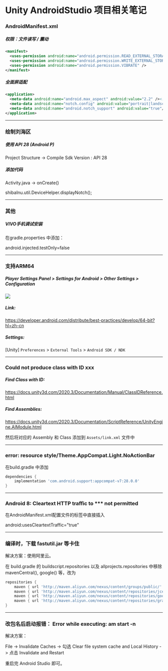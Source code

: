 # Unity AndroidStudio 项目相关笔记

### AndroidManifest.xml
##### 权限：文件读写 / 震动
```xml
<manifest>
  <uses-permission android:name="android.permission.READ_EXTERNAL_STORAGE" />
  <uses-permission android:name="android.permission.WRITE_EXTERNAL_STORAGE" />
  <uses-permission android:name="android.permission.VIBRATE" />
</manifest>
```

##### 全面屏适配
```xml
<application>
  <meta-data android:name="android.max_aspect" android:value="2.2" /><!--O/V-->
  <meta-data android:name="notch.config" android:value="portrait|landscape"/><!--小米-->
  <meta-data android:name="android.notch_support" android:value="true"/><!--华为-->
</application>
```

---

### 绘制刘海区
##### 使用 API 28 (Android P)
Project Structure -> Compile Sdk Version : API 28

##### 添加代码
Activity.java -> onCreate()

shibaInu.util.DeviceHelper.displayNotch();

---

### 其他
##### VIVO手机调试安装
在gradle.properties 中添加：

android.injected.testOnly=false

---

### 支持ARM64
##### Player Settings Panel > Settings for Android > Other Settings > Configuration
![](https://blog.lolo.link/img/unity/android-studio/unity-configuration.png)

##### Link:
<https://developer.android.com/distribute/best-practices/develop/64-bit?hl=zh-cn>


##### Settings:
[Unity] `Preferences` > `External Tools` > `Android SDK / NDK`

---

### Could not produce class with ID xxx
##### Find Class with ID: 
<https://docs.unity3d.com/2020.3/Documentation/Manual/ClassIDReference.html>

##### Find Assemblies: 
<https://docs.unity3d.com/2020.3/Documentation/ScriptReference/UnityEngine.AIModule.html>

然后将对应的 Assembly 和 Class 添加到 `Assets/link.xml` 文件中

---

### error: resource style/Theme.AppCompat.Light.NoActionBar
在build.gradle 中添加

```gradle
dependencies {
    implementation 'com.android.support:appcompat-v7:28.0.0'
}
```

---

### Android 8: Cleartext HTTP traffic to *** not permitted
在AndroidManifest.xml配置文件的<application>标签中直接插入

android:usesCleartextTraffic="true"

---

### 编译时，下载 fastutil.jar 等卡住
解决方案：使用阿里云。

在 build.gradle 的 buildscript.repositories 以及 allprojects.repositories 中移除 mavenCentral(), google() 等，改为

```gradle
repositories {
	maven { url 'http://maven.aliyun.com/nexus/content/groups/public/' }
	maven { url 'http://maven.aliyun.com/nexus/content/repositories/jcenter' }
	maven { url 'http://maven.aliyun.com/nexus/content/repositories/google' }
	maven { url 'http://maven.aliyun.com/nexus/content/repositories/gradle-plugin' }
}
```

---

### 改包名后启动报错： Error while executing: am start -n
解决方案：

File -> Invalidate Caches -> 勾选 Clear file system cache and Local History -> 点击 Invalidate and Restart

重启完 Android Studio 即可。

